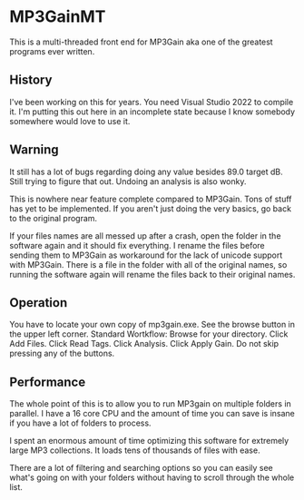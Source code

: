 # MP3GainMT

This is a multi-threaded front end for MP3Gain aka one of the greatest programs ever written.

## History
I've been working on this for years. You need Visual Studio 2022 to compile it. I'm putting this out here in an incomplete state because I know somebody somewhere would love to use it.

## Warning
It still has a lot of bugs regarding doing any value besides 89.0 target dB. Still trying to figure that out. Undoing an analysis is also wonky.

This is nowhere near feature complete compared to MP3Gain. Tons of stuff has yet to be implemented. If you aren't just doing the very basics, go back to the original program.

If your files names are all messed up after a crash, open the folder in the software again and it should fix everything. I rename the files before sending them to MP3Gain as workaround for the lack of unicode support with MP3Gain. There is a file in the folder with all of the original names, so running the software again will rename the files back to their original names.

## Operation
You have to locate your own copy of mp3gain.exe. See the browse button in the upper left corner.
Standard Wortkflow: Browse for your directory. Click Add Files. Click Read Tags. Click Analysis. Click Apply Gain. Do not skip pressing any of the buttons.

## Performance
The whole point of this is to allow you to run MP3gain on multiple folders in parallel.  I have a 16 core CPU and the amount of time you can save is insane if you have a lot of folders to process.

I spent an enormous amount of time optimizing this software for extremely large MP3 collections.  It loads tens of thousands of files with ease.

There are a lot of filtering and searching options so you can easily see what's going on with your folders without having to scroll through the whole list.